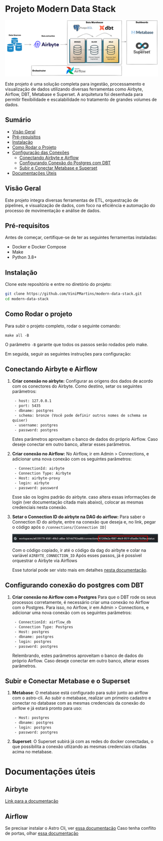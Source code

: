 # Projeto Modern Data Stack

![arquitetura](imgs/image-1.png)

Este projeto é uma solução completa para ingestão, processamento e visualização de dados utilizando diversas ferramentas como Airbyte, Airflow, DBT, Metabase e Superset. A arquitetura foi desenhada para permitir flexibilidade e escalabilidade no tratamento de grandes volumes de dados.

## Sumário

- [Visão Geral](#visão-geral)
- [Pré-requisitos](#pré-requisitos)
- [Instalação](#instalação)
- [Como Rodar o Projeto](#como-rodar-o-projeto)
- [Configuração das Conexões](#configuração-das-conexões)
  - [Conectando Airbyte e Airflow](#conectando-airbyte-e-airflow)
  - [Configurando Conexão do Postgres com DBT](#configurando-conexão-do-postgres-com-dbt)
  - [Subir e Conectar Metabase e Superset](#subir-e-conectar-metabase-e-superset)
- [Documentações Úteis](#documentações-úteis)

## Visão Geral

Este projeto integra diversas ferramentas de ETL, orquestração de pipelines, e visualização de dados, com foco na eficiência e automação do processo de movimentação e análise de dados.

## Pré-requisitos

Antes de começar, certifique-se de ter as seguintes ferramentas instaladas:

- Docker e Docker Compose
- Make
- Python 3.8+

## Instalação

Clone este repositório e entre no diretório do projeto:

```bash
git clone https://github.com/ViniPMartins/modern-data-stack.git
cd modern-data-stack
```

## Como Rodar o projeto

Para subir o projeto completo, rodar o seguinte comando:
```
make all -B
```
O parâmetro `-B` garante que todos os passos serão rodados pelo make.

Em seguida, seguir as seguintes instruções para configuração:

## Conectando Airbyte e Airflow

1. **Criar conexão no airbyte:**
    Configurar as origens dos dados de acordo com os conectores do Airbyte.
    Como destino, setar os seguintes parâmetros:

        - host: 127.0.0.1
        - port: 5435
        - dbname: postgres
        - schema: bronze (Você pode definir outros nomes de schema se quiser)
        - username: postgres
        - password: postgres

    Estes parâmetros aproveitam o banco de dados do próprio Airflow. Caso deseje conectar em outro banco, alterar esses parâmetros.

2. **Criar conexão no Airflow:**
    No Airflow, ir em Admin > Connections, e adicionar uma nova conexão com os seguintes parâmetros:

        - ConnectionId: airbyte
        - Connection Type: Airbyte
        - Host: airbyte-proxy
        - login: airbyte
        - password: password

    Esse são os logins padrão do airbyte. caso altera essas informações de login (ver documentação citada mais abaixo), colocar as mesmas credenciais nesta conexão.

3. **Setar o Connection ID do airbyte na DAG do airflow:**
    Para saber o Connection ID do airbyte, entre na conexão que deseja e, no link, pegar o código após o `/connections/[Connection ID]`

    ![Image Connection ID](imgs/image.png)

    Com o código copiado, ir até o código da dag do airbyte e colar na variável `AIRBYTE_CONNECTION_ID`
    Após esses passos, já é possível orquestrar o Airbyte via Airflows

    Esse tutorial pode ser visto mais em detalhes [nesta documentação](https://airbyte.com/tutorials/how-to-use-airflow-and-airbyte-together#test-the-api-endpoints-with-curl).
     
## Configurando conexão do postgres com DBT

1. **Criar conexão no Airflow com o Postgres**
    Para que o DBT rode os seus processos corretamente, é necessário criar uma conexão no Airflow com o Postgres.
    Para isso, no Airflow, ir em Admin > Connections, e adicionar uma nova conexão com os seguintes parâmetros:

        - ConnectionId: airflow_db
        - Connection Type: Postgres
        - Host: postgres
        - dbname: postgres
        - login: postgres
        - password: postgres

    Relembrando, estes parâmetros aproveitam o banco de dados do próprio Airflow. Caso deseje conectar em outro banco, alterar esses parâmetros.

## Subir e Conectar Metabase e o Superset
1. **Metabase**:
    O metabase está configurado para subir junto ao airflow com o astro-cli. Ao subir o metabase, realizar um primeiro cadastro e conectar no database com as mesmas credenciais da conexão do airflow e já estará pronto para uso:

        - Host: postgres
        - dbname: postgres
        - login: postgres
        - password: postgres

2. **Superset**:
    O Superset subirá já com as redes do docker conectadas, o que possibilita a conexão utlizando as mesmas credenciais citadas acima no metabase.

# Documentações úteis

## Airbyte
[Link para a documentação](https://docs.airbyte.com/deploying-airbyte/docker-compose)

## Airflow
Se precisar instalar o Astro Cli, ver [essa documentação](https://www.astronomer.io/docs/astro/cli/install-cli)
Caso tenha conflito de portas, olhar [essa documentação](https://www.astronomer.io/docs/astro/cli/troubleshoot-locally#ports-are-not-available-for-my-local-airflow-webserver)

